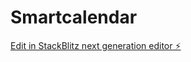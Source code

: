 # Smartcalendar

[Edit in StackBlitz next generation editor ⚡️](https://stackblitz.com/~/github.com/Gena-mastro/Smartcalendar)